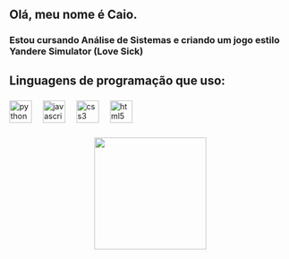 <h2 align="left">Olá, meu nome é Caio.</h2>

###

<h3 align="left">Estou cursando Análise de Sistemas e criando um jogo estilo Yandere Simulator (Love Sick)</h3>

###

<h2 align="left">Linguagens de programação que uso:</h2>

###

<div align="left">
  <img src="https://cdn.jsdelivr.net/gh/devicons/devicon/icons/python/python-original.svg" height="40" alt="python logo"  />
  <img width="12" />
  <img src="https://cdn.jsdelivr.net/gh/devicons/devicon/icons/javascript/javascript-original.svg" height="40" alt="javascript logo"  />
  <img width="12" />
  <img src="https://cdn.jsdelivr.net/gh/devicons/devicon/icons/css3/css3-original.svg" height="40" alt="css3 logo"  />
  <img width="12" />
  <img src="https://cdn.jsdelivr.net/gh/devicons/devicon/icons/html5/html5-original.svg" height="40" alt="html5 logo"  />
</div>

###

<div align="center">
  <img height="200" src="https://giphy.com/gifs/serial-experiments-lain-udK21RQeWtaGQ](https://media.stickerswiki.app/ayanochan/2848417.512.webp)"  />
</div>

###
